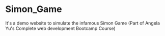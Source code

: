 # Simon_Game
It's a demo website to simulate the infamous Simon Game (Part of Angela Yu's Complete web development Bootcamp Course)
